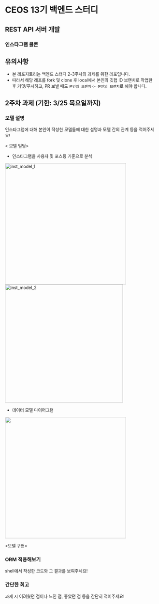 # CEOS 13기 백엔드 스터디
## REST API 서버 개발
### 인스타그램 클론

## 유의사항
* 본 레포지토리는 백엔드 스터디 2-3주차의 과제를 위한 레포입니다.
* 따라서 해당 레포를 fork 및 clone 후 local에서 본인의 깃헙 ID 브랜치로 작업한 후 커밋/푸시하고, PR 보낼 때도 `본인의 브랜치-> 본인의 브랜치`로 해야 합니다.

## 2주차 과제 (기한: 3/25 목요일까지)
### 모델 설명
인스타그램에 대해 본인이 작성한 모델들에 대한 설명과 모델 간의 관계 등을 적어주세요!

< 모델 빌딩>


* 인스타그램을 사용자 및 포스팅 기준으로 분석



<img width="400" alt="inst_model_1" src="https://user-images.githubusercontent.com/57395765/112103234-ce066380-8bec-11eb-8c66-3bce6d7c905b.png">
<img width="390" alt="inst_model_2" src="https://user-images.githubusercontent.com/57395765/112103255-d52d7180-8bec-11eb-9fd3-b6435505c96a.png">

* 데이터 모델 다이어그램

<img width="400" src="https://user-images.githubusercontent.com/57395765/112107489-55a2a100-8bf2-11eb-9204-0b2724f8af82.png">


<모델 구현>


### ORM 적용해보기
shell에서 작성한 코드와 그 결과를 보여주세요!

### 간단한 회고
과제 시 어려웠던 점이나 느낀 점, 좋았던 점 등을 간단히 적어주세요!
